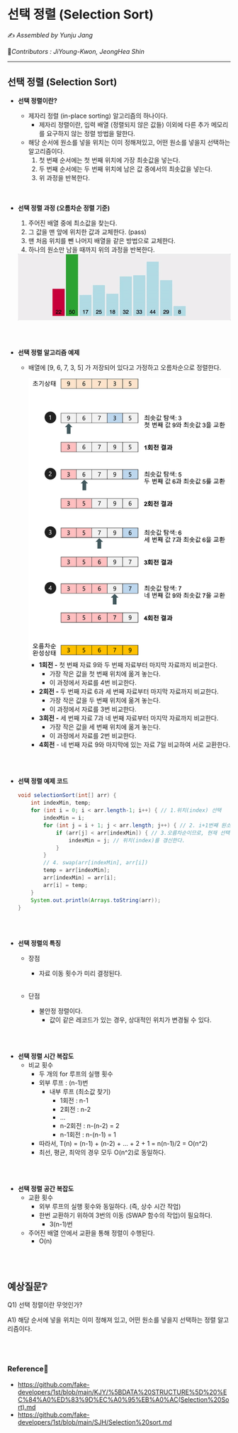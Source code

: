 # 선택 정렬 (Selection Sort)

:writing_hand: *Assembled by Yunju Jang*

🤝*Contributors : JiYoung-Kwon, JeongHea Shin* 

<hr>


## 선택 정렬 (Selection Sort)

- <b>선택 정렬이란?</b>

  - 제자리 정렬 (in-place sorting) 알고리즘의 하나이다.
    - 제자리 정렬이란, 입력 배열 (정렬되지 않은 값들) 이외에 다른 추가 메모리를 요구하지 않는 정렬 방법을 말한다.
  - 해당 순서에 원소를 넣을 위치는 이미 정해져있고, 어떤 원소를 넣을지 선택하는 알고리즘이다.
    1. 첫 번째 순서에는 첫 번째 위치에 가장 최솟값을 넣는다.
    2. 두 번째 순서에는 두 번째 위치에 남은 값 중에서의 최솟값을 넣는다.
    3. 위 과정을 반복한다.

  <br/>

  <br/>

- <b>선택 정렬 과정 (오름차순 정렬 기준)</b>

  1. 주어진 배열 중에 최소값을 찾는다.
  2. 그 값을 맨 앞에 위치한 값과 교체한다. (pass)
  3. 맨 처음 위치를 뺀 나머지 배열을 같은 방법으로 교체한다.
  4. 하나의 원소만 남을 때까지 위의 과정을 반복한다.

  <img src='resources/selection.gif' width='500px' align='center'>

<br/>

<br/>

- <b>선택 정렬 알고리즘 예제</b>

  - 배열에 [9, 6, 7, 3, 5] 가 저장되어 있다고 가정하고 오름차순으로 정렬한다.

    <img src='resources/SelectionSort.png' width='900px' align='center'>

    <br/>

    - <b>1회전 -</b> 첫 번째 자료 9와 두 번째 자료부터 마지막 자료까지 비교한다.
      - 가장 작은 값을 첫 번째 위치에 옮겨 놓는다.
      - 이 과정에서 자료를 4번 비교한다.
    - <b>2회전 -</b> 두 번째 자료 6과 세 번째 자료부터 마지막 자료까지 비교한다.
      - 가장 작은 값을 두 번째 위치에 옮겨 놓는다.
      - 이 과정에서 자료를 3번 비교한다.
    - <b>3회전 -</b> 세 번째 자료 7과 네 번째 자료부터 마지막 자료까지 비교한다.
      - 가장 작은 값을 세 번째 위치에 옮겨 놓는다.
      - 이 과정에서 자료를 2번 비교한다.
    - <b>4회전</b> - 네 번째 자료 9와 마지막에 있는 자료 7일 비교하여 서로 교환한다.

<br/>

<br/>

- <b>선택 정렬 예제 코드</b>

  ``` java
  void selectionSort(int[] arr) {
      int indexMin, temp; 
      for (int i = 0; i < arr.length-1; i++) { // 1.위치(index) 선택
          indexMin = i; 
          for (int j = i + 1; j < arr.length; j++) { // 2. i+1번째 원소부터 선택한 위치(index)의 값과 비교 시작
              if (arr[j] < arr[indexMin]) { // 3.오름차순이므로, 현재 선택한 자리에 있는 값보다 순회하고 있는 값이 작다면, 
                  indexMin = j; // 위치(index)를 갱신한다.
              }
          } 
          // 4. swap(arr[indexMin], arr[i]) 
          temp = arr[indexMin]; 
          arr[indexMin] = arr[i]; 
          arr[i] = temp; 
      } 
      System.out.println(Arrays.toString(arr)); 
  }
  ```

  

  <br/>

  <br/>

- <b>선택 정렬의 특징</b>
  
    - 장점
      
        - 자료 이동 횟수가 미리 결정된다.
        
        <br/>
    - 단점
      - 불안정 정렬이다.
        - 값이 같은 레코드가 있는 경우, 상대적인 위치가 변경될 수 있다.

<br/>

<br/>

- <b>선택 정렬 시간 복잡도</b>
    - 비교 횟수
        - 두 개의 for 루프의 실행 횟수
      - 외부 루프 : (n-1)번
        - 내부 루프 (최소값 찾기)
          - 1회전 : n-1
          - 2회전 : n-2
          - ...
          - n-2회전 : n-(n-2) = 2
          - n-1회전 : n-(n-1) = 1
      - 따라서, T(n) = (n-1) + (n-2) + ... + 2 + 1 = n(n-1)/2 = O(n^2)
      - 최선, 평균, 최악의 경우 모두 O(n^2)로 동일하다.

<br/>

<br/>

- <b>선택 정렬 공간 복잡도</b>
  - 교환 횟수
    - 외부 루프의 실행 횟수와 동일하다. (즉, 상수 시간 작업)
    - 한번 교환하기 위하여 3번의 이동 (SWAP 함수의 작업)이 필요하다.
      - 3(n-1)번
  - 주어진 배열 안에서 교환을 통해 정렬이 수행된다.
    - O(n)


<br/>

<br/>

## 예상질문❔

Q1) 선택 정렬이란 무엇인가?

A1) 해당 순서에 넣을 위치는 이미 정해져 있고, 어떤 원소를 넣을지 선택하는 정렬 알고리즘이다.

<br/>

<br/>

### Reference📖

- https://github.com/fake-developers/1st/blob/main/KJY/%5BDATA%20STRUCTURE%5D%20%EC%84%A0%ED%83%9D%EC%A0%95%EB%A0%AC(Selection%20Sort).md
- https://github.com/fake-developers/1st/blob/main/SJH/Selection%20sort.md
